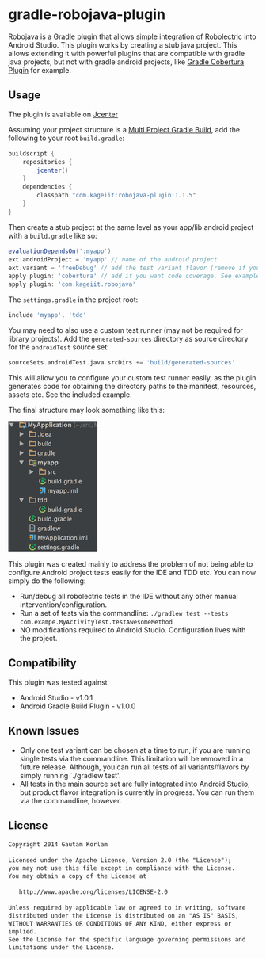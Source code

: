 gradle-robojava-plugin
======================

Robojava is a [Gradle](https://www.gradle.org) plugin that allows simple integration of [Robolectric](http://robolectric.org/) into Android Studio. This plugin works by creating a stub java project. This allows extending it with powerful plugins that are compatible with gradle java projects, but not with gradle android projects, like [Gradle Cobertura Plugin](https://github.com/stevesaliman/gradle-cobertura-plugin) for example.

Usage
-----
The plugin is available on [Jcenter](https://bintray.com/bintray/jcenter)

Assuming your project structure is a [Multi Project Gradle Build](https://gradle.org/docs/current/userguide/multi_project_builds.html), add the following to your root `build.gradle`:

```groovy
buildscript {
    repositories {
        jcenter()
    }
    dependencies {
        classpath "com.kageiit:robojava-plugin:1.1.5"
    }
}
```

Then create a stub project at the same level as your app/lib android project with a `build.gradle` like so:

```groovy
evaluationDependsOn(':myapp')
ext.androidProject = 'myapp' // name of the android project
ext.variant = 'freeDebug' // add the test variant flavor (remove if you do not have use flavors). See example project.
apply plugin: 'cobertura' // add if you want code coverage. See example project.
apply plugin: 'com.kageiit.robojava'
```

The `settings.gradle` in the project root:
```groovy
include 'myapp', 'tdd'
```

You may need to also use a custom test runner (may not be required for library projects). Add the `generated-sources` directory as source directory for the `androidTest` source set:
```groovy
sourceSets.androidTest.java.srcDirs += 'build/generated-sources'
```
This will allow you to configure your custom test runner easily, as the plugin generates code for obtaining the directory paths to the manifest, resources, assets etc. See the included example.

The final structure may look something like this:

![Project Structure](images/structure.png)

This plugin was created mainly to address the problem of not being able to configure Android project tests easily for the IDE and TDD etc. You can now simply do the following:
- Run/debug all robolectric tests in the IDE without any other manual intervention/configuration.
- Run a set of tests via the commandline: `./gradlew test --tests com.exampe.MyActivityTest.testAwesomeMethod`
- NO modifications required to Android Studio. Configuration lives with the project.

Compatibility
-------------

This plugin was tested against
- Android Studio - v1.0.1
- Android Gradle Build Plugin - v1.0.0

Known Issues
------------
- Only one test variant can be chosen at a time to run, if you are running single tests via the commandline. This limitation will be removed in a future release. Although, you can run all tests of all variants/flavors by simply running `./gradlew test'.
- All tests in the main source set are fully integrated into Android Studio, but product flavor integration is currently in progress. You can run them via the commandline, however.

License
-------

    Copyright 2014 Gautam Korlam

    Licensed under the Apache License, Version 2.0 (the "License");
    you may not use this file except in compliance with the License.
    You may obtain a copy of the License at

       http://www.apache.org/licenses/LICENSE-2.0

    Unless required by applicable law or agreed to in writing, software
    distributed under the License is distributed on an "AS IS" BASIS,
    WITHOUT WARRANTIES OR CONDITIONS OF ANY KIND, either express or implied.
    See the License for the specific language governing permissions and
    limitations under the License.
